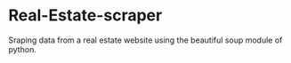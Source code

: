 # Real-Estate-scraper
Sraping data from a real estate website using the beautiful soup module of python.
